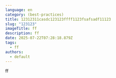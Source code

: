 ```yaml
---
language: en
category: (best-practices)
title: 12312311casdc123123ffff1123fsafsadf11123
slug: "123123"
imageTitle: ff
description: ff
date: 2025-07-22T07:28:18.879Z
tags:
  - ff
authors:
  - default
---
```

ff
